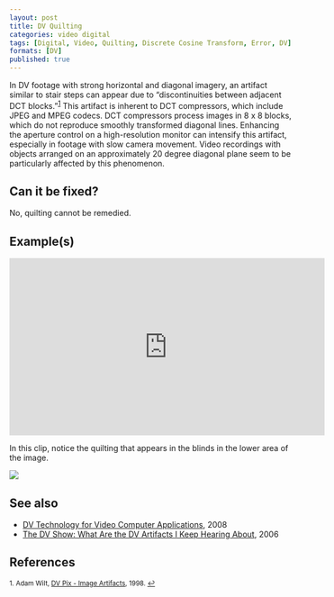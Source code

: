 ```yaml
---
layout: post
title: DV Quilting
categories: video digital
tags: [Digital, Video, Quilting, Discrete Cosine Transform, Error, DV]
formats: [DV]
published: true
---
```


In DV footage with strong horizontal and diagonal imagery, an artifact similar to stair steps can appear due to “discontinuities between adjacent DCT blocks.”<sup><a href="#fn1" id="ref1">1</a></sup> This artifact is inherent to DCT compressors, which include JPEG and MPEG codecs. DCT compressors process images in 8 x 8 blocks, which do not reproduce smoothly transformed diagonal lines. Enhancing the aperture control on a high-resolution monitor can intensify this artifact, especially in footage with slow camera movement. Video recordings with objects arranged on an approximately 20 degree diagonal plane seem to be particularly affected by this phenomenon.

## Can it be fixed?

No, quilting cannot be remedied.

## Example(s)

<iframe src="https://archive.org/embed/AVAA.DVQuilting" width="560" height="315" frameborder="0" webkitallowfullscreen="true" mozallowfullscreen="true" allowfullscreen></iframe>

In this clip, notice the quilting that appears in the blinds in the lower area of the image.

<img src="{{ site.baseurl }}/images/Quilting_Flat.jpg">

## See also

* [DV Technology for Video Computer Applications](https://people.kth.se/~eskil/DV/DV_overwiev.pdf), 2008
* [The DV Show: What Are the DV Artifacts I Keep Hearing About](http://www.thedvshow.com/faq-pro/index.php?action=article&cat_id=017&id=202), 2006

## References

<sup id="fn1">1. Adam Wilt, [DV Pix - Image Artifacts](https://www.adamwilt.com), 1998. <a href="#ref1" title="Jump back to footnote 1 in the text.">↩</a></sup>
